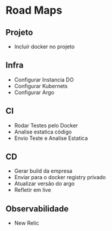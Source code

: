 # Road Maps

## Projeto
-   Incluír docker no projeto

## Infra
- Configurar Instancia DO
-   Configurar Kubernets
-   Configurar Argo

## CI
-   Rodar Testes pelo Docker
-   Analise estatica código
-   Envio Teste e Analise Estatica
## CD

- Gerar build da empresa
- Enviar para o docker registry privado
- Atualizar versão do argo
- Refletir em live

## Observabilidade

-  New Relic
